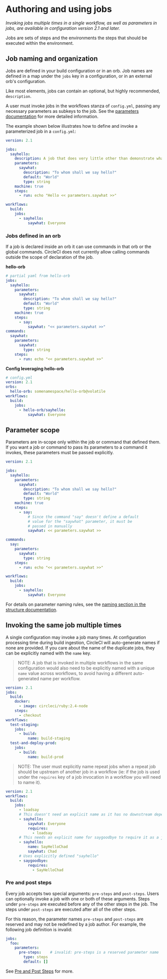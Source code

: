 # Authoring and using jobs
_Invoking jobs multiple times in a single workflow, as well as parameters in jobs, are available in configuration version 2.1 and later._

Jobs are sets of steps and the environments the steps that should be executed within the environment.

## Job naming and organization

Jobs are defined in your build configuration or in an orb. Job names are defined in a map under the `jobs` key in a configuration, or in an external orb's configuration.

Like most elements, jobs can contain an optional, but highly recommended, `description`.

A user must invoke jobs in the workflows stanza of `config.yml`, passing any necessary parameters as subkeys to the job. See the [parameters documentation](parameters.md) for more detailed information.

The example shown below illustrates how to define and invoke a parameterized job in a `config.yml`:

```yaml
version: 2.1

jobs:
  sayhello:
    description: A job that does very little other than demonstrate what a parameterized job looks like
    parameters:
      saywhat:
        description: "To whom shall we say hello?"
        default: "World"
        type: string
    machine: true
    steps:
      - run: echo "Hello << parameters.saywhat >>"

workflows:
  build:
    jobs:
      - sayhello:
          saywhat: Everyone
```

### Jobs defined in an orb

If a job is declared inside an orb it can use commands in that orb or the global commands. CircleCI does not currently allow calling commands outside the scope of declaration of the job.

**hello-orb**
```yaml
# partial yaml from hello-orb
jobs:
  sayhello:
    parameters:
      saywhat:
        description: "To whom shall we say hello?"
        default: "World"
        type: string
    machine: true
    steps:
      - say:
          saywhat: "<< parameters.saywhat >>"
commands:
  saywhat:
    parameters:
      saywhat:
        type: string
    steps:
      - run: echo "<< parameters.saywhat >>"
```

**Config leveraging hello-orb**
```yaml
# config.yml
version: 2.1
orbs:
  hello-orb: somenamespace/hello-orb@volatile
workflows:
  build:
    jobs:
      - hello-orb/sayhello:
          saywhat: Everyone
```

## Parameter scope

Parameters are in-scope only within the job or command that defined them. If you want a job or command to pass its parameters to a command it invokes, these parameters must be passed explicitly.

```yaml
version: 2.1

jobs:
  sayhello:
    parameters:
      saywhat:
        description: "To whom shall we say hello?"
        default: "World"
        type: string
    machine: true
    steps:
      - say:
          # Since the command "say" doesn't define a default
          # value for the "saywhat" parameter, it must be
          # passed in manually
          saywhat: << parameters.saywhat >>

commands:
  say:
    parameters:
      saywhat:
        type: string
    steps:
      - run: echo "<< parameters.saywhat >>"

workflows:
  build:
    jobs:
      - sayhello:
          saywhat: Everyone
```

For details on parameter naming rules, see the [naming section in the structure documentation](./structure.md#naming).

## Invoking the same job multiple times

A single configuration may invoke a job many times. At configuration processing time during build ingestion, CircleCI will auto-generate names if none are provided. If you care about the name of the duplicate jobs, they can be explicitly named with the `name` key.

>NOTE: A job that is invoked in multiple workflows in the same configuration would also need to be explicitly named with a unique `name` value across workflows, to avoid having a different auto-generated name per workflow.

```yaml
version: 2.1
jobs:
  build:
    docker:
      - image: circleci/ruby:2.4-node
    steps:
      - checkout 
workflows:
  test-staging:
    jobs:
      - build:
          name: build-staging
  test-and-deploy-prod:
    jobs:
      - build:
          name: build-prod
```

>NOTE: The user must explicitly name repeat jobs when a repeat job should be upstream of another job in a workflow (ie: if the job is used under the `requires` key of a job invocation in a workflow you will need to name it).

```yaml
version: 2.1
workflows:
  build:
    jobs:
      - loadsay
      # This doesn't need an explicit name as it has no downstream dependencies
      - sayhello:
          saywhat: Everyone
          requires:
            - loadsay
      # This needs an explicit name for saygoodbye to require it as a job dependency
      - sayhello:
          name: SayHelloChad
          saywhat: Chad
      # Uses explicitly defined "sayhello"
      - saygoodbye:
          requires:
            - SayHelloChad
```

### Pre and post steps

Every job accepts two special arguments: `pre-steps` and `post-steps`. Users can optionally invoke a job with one or both of these arguments. Steps under `pre-steps` are executed before any of the other steps in the job. The steps under
`post-steps` are executed after all of the other steps.

For this reason, the parameter names `pre-steps` and `post-steps` are reserved and may not be redefined by a job author. For example, the following job definition is invalid:

```yaml
jobs:
  foo:
    parameters:
      pre-steps:    # invalid: pre-steps is a reserved parameter name
        type: steps
        default: []
```

See [Pre and Post Steps](pre-and-post-steps.md) for more.
